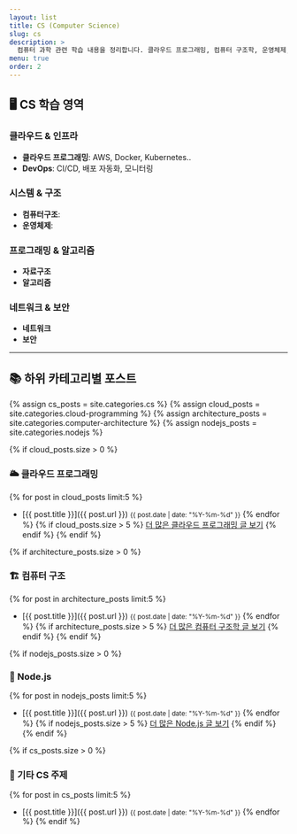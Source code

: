 ```yaml
---
layout: list
title: CS (Computer Science)
slug: cs
description: >
  컴퓨터 과학 관련 학습 내용을 정리합니다. 클라우드 프로그래밍, 컴퓨터 구조학, 운영체제, 알고리즘 등 전공 내용을 다룹니다.
menu: true
order: 2
---
```


## 🖥️ CS 학습 영역

### 클라우드 & 인프라

- **클라우드 프로그래밍**: AWS, Docker, Kubernetes..
- **DevOps**: CI/CD, 배포 자동화, 모니터링

### 시스템 & 구조

- **컴퓨터구조**:
- **운영체제**:

### 프로그래밍 & 알고리즘

- **자료구조**
- **알고리즘**

### 네트워크 & 보안

- **네트워크**
- **보안**

---

## 📚 하위 카테고리별 포스트

{% assign cs_posts = site.categories.cs %}
{% assign cloud_posts = site.categories.cloud-programming %}
{% assign architecture_posts = site.categories.computer-architecture %}
{% assign nodejs_posts = site.categories.nodejs %}

{% if cloud_posts.size > 0 %}

### 🌥️ 클라우드 프로그래밍

{% for post in cloud_posts limit:5 %}

- [{{ post.title }}]({{ post.url }}) <small>{{ post.date | date: "%Y-%m-%d" }}</small>
  {% endfor %}
  {% if cloud_posts.size > 5 %}
  [더 많은 클라우드 프로그래밍 글 보기](/cloud-programming/)
  {% endif %}
  {% endif %}

{% if architecture_posts.size > 0 %}

### 🏗️ 컴퓨터 구조

{% for post in architecture_posts limit:5 %}

- [{{ post.title }}]({{ post.url }}) <small>{{ post.date | date: "%Y-%m-%d" }}</small>
  {% endfor %}
  {% if architecture_posts.size > 5 %}
  [더 많은 컴퓨터 구조학 글 보기](/computer-architecture/)
  {% endif %}
  {% endif %}

{% if nodejs_posts.size > 0 %}

### 📗 Node.js

{% for post in nodejs_posts limit:5 %}

- [{{ post.title }}]({{ post.url }}) <small>{{ post.date | date: "%Y-%m-%d" }}</small>
  {% endfor %}
  {% if nodejs_posts.size > 5 %}
  [더 많은 Node.js 글 보기](/nodejs/)
  {% endif %}
  {% endif %}

{% if cs_posts.size > 0 %}

### 📖 기타 CS 주제

{% for post in cs_posts limit:5 %}

- [{{ post.title }}]({{ post.url }}) <small>{{ post.date | date: "%Y-%m-%d" }}</small>
  {% endfor %}
  {% endif %}
